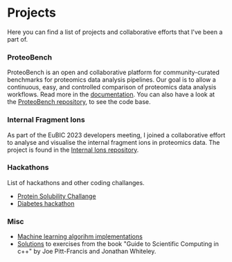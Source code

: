 # Projects

Here you can find a list of projects and collaborative efforts that I've been a part of. 

### ProteoBench

ProteoBench is an open and collaborative platform for community-curated benchmarks for proteomics data analysis pipelines. Our goal is to allow a continuous, easy, and controlled comparison of proteomics data analysis workflows. Read more in the [documentation](https://proteobench.readthedocs.io/en/latest/). You can also have a look at the [ProteoBench repository](https://github.com/Proteobench/ProteoBench), to see the code base. 

### Internal Fragment Ions 

As part of the EuBIC 2023 developers meeting, I joined a collaborative effort to analyse and visualise the internal fragment ions in proteomics data. The project is found in the [Internal Ions repository](https://github.com/veitveit/eubic23_internal_ions). 

### Hackathons 
List of hackathons and other coding challanges. 
* [Protein Solubility Challange](https://github.com/roosavarjus/cbh21-protein-solubility-challenge)
* [Diabetes hackathon](https://github.com/roosavarjus/Diabetes-hackathon)

### Misc 
* [Machine learning algorihm implementations](https://github.com/carolinelennartsson/ML-implementation)
* [Solutions](https://github.com/carolinelennartsson/Answers_Computing_in_cpp) to exercises from the book "Guide to Scientific Computing in c++" by Joe Pitt-Francis and Jonathan Whiteley.
